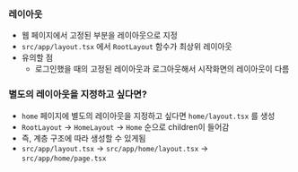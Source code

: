 ### 레이아웃

- 웹 페이지에서 고정된 부분을 레이아웃으로 지정
- `src/app/layout.tsx` 에서 `RootLayout` 함수가 최상위 레이아웃
- 유의할 점
    - 로그인했을 때의 고정된 레이아웃과 로그아웃해서 시작화면의 레이아웃이 다름

### 별도의 레이아웃을 지정하고 싶다면?
- `home` 페이지에 별도의 레이아웃을 지정하고 싶다면 `home/layout.tsx` 를 생성
- `RootLayout` -> `HomeLayout` -> `Home` 순으로 children이 들어감
- 즉, 계층 구조에 따라 생성할 수 있게됨 
- `src/app/layout.tsx` -> `src/app/home/layout.tsx` -> `src/app/home/page.tsx`